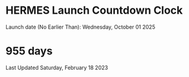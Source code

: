 # HERMES Launch Countdown Clock

Launch date (No Earlier Than): Wednesday, October 01 2025
# 955 days

Last Updated Saturday, February 18 2023
